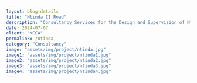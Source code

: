 ```yaml
---  
layout: blog-details  
title: "Ntinda II Road"  
description: "Consultancy Services for the Design and Supervision of Ntinda II road in Nakawa Division"  
date: 2024-07-07  
client: "KCCA" 
permalink: /ntinda  
category: "Consultancy"
image: "assets/img/project/ntinda.jpg"  
image1: "assets/img/project/ntinda1.jpg" 
image2: "assets/img/project/ntinda2.jpg" 
image3: "assets/img/project/ntinda3.jpg" 
image4: "assets/img/project/ntinda4.jpg" 
---  
```


